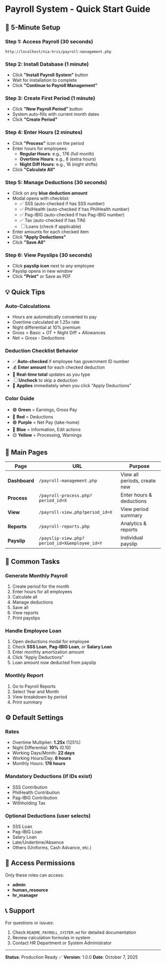 # Payroll System - Quick Start Guide

## 🚀 5-Minute Setup

### Step 1: Access Payroll (30 seconds)
```
http://localhost/nia-hris/payroll-management.php
```

### Step 2: Install Database (1 minute)
- Click **"Install Payroll System"** button
- Wait for installation to complete
- Click **"Continue to Payroll Management"**

### Step 3: Create First Period (1 minute)
- Click **"New Payroll Period"** button
- System auto-fills with current month dates
- Click **"Create Period"**

### Step 4: Enter Hours (2 minutes)
- Click **"Process"** icon on the period
- Enter hours for employees:
  - **Regular Hours**: e.g., 176 (full month)
  - **Overtime Hours**: e.g., 8 (extra hours)
  - **Night Diff Hours**: e.g., 16 (night shifts)
- Click **"Calculate All"**

### Step 5: Manage Deductions (30 seconds)
- Click on any **blue deduction amount**
- Modal opens with checklist:
  - ✅ SSS (auto-checked if has SSS number)
  - ✅ PhilHealth (auto-checked if has PhilHealth number)
  - ✅ Pag-IBIG (auto-checked if has Pag-IBIG number)
  - ✅ Tax (auto-checked if has TIN)
  - ☐ Loans (check if applicable)
- Enter amounts for each checked item
- Click **"Apply Deductions"**
- Click **"Save All"**

### Step 6: View Payslips (30 seconds)
- Click **payslip icon** next to any employee
- Payslip opens in new window
- Click **"Print"** or Save as PDF

## 💡 Quick Tips

### Auto-Calculations
- Hours are automatically converted to pay
- Overtime calculated at 1.25x rate
- Night differential at 10% premium
- Gross = Basic + OT + Night Diff + Allowances
- Net = Gross - Deductions

### Deduction Checklist Behavior
- ✅ **Auto-checked** if employee has government ID number
- 💰 **Enter amount** for each checked deduction
- 🔄 **Real-time total** updates as you type
- ☐ **Uncheck** to skip a deduction
- 💾 **Applies** immediately when you click "Apply Deductions"

### Color Guide
- 🟢 **Green** = Earnings, Gross Pay
- 🔴 **Red** = Deductions
- 🟣 **Purple** = Net Pay (take-home)
- 🔵 **Blue** = Information, Edit actions
- 🟡 **Yellow** = Processing, Warnings

## 📱 Main Pages

| Page | URL | Purpose |
|------|-----|---------|
| **Dashboard** | `/payroll-management.php` | View all periods, create new |
| **Process** | `/payroll-process.php?period_id=X` | Enter hours & deductions |
| **View** | `/payroll-view.php?period_id=X` | View period summary |
| **Reports** | `/payroll-reports.php` | Analytics & reports |
| **Payslip** | `/payslip-view.php?period_id=X&employee_id=Y` | Individual payslip |

## 🎯 Common Tasks

### Generate Monthly Payroll
1. Create period for the month
2. Enter hours for all employees
3. Calculate all
4. Manage deductions
5. Save all
6. View reports
7. Print payslips

### Handle Employee Loan
1. Open deductions modal for employee
2. Check **SSS Loan**, **Pag-IBIG Loan**, or **Salary Loan**
3. Enter monthly amortization amount
4. Click "Apply Deductions"
5. Loan amount now deducted from payslip

### Monthly Report
1. Go to Payroll Reports
2. Select Year and Month
3. View breakdown by period
4. Print summary

## ⚙️ Default Settings

### Rates
- Overtime Multiplier: **1.25x** (125%)
- Night Differential: **10%** (0.10)
- Working Days/Month: **22 days**
- Working Hours/Day: **8 hours**
- Monthly Hours: **176 hours**

### Mandatory Deductions (if IDs exist)
- SSS Contribution
- PhilHealth Contribution
- Pag-IBIG Contribution
- Withholding Tax

### Optional Deductions (user selects)
- SSS Loan
- Pag-IBIG Loan
- Salary Loan
- Late/Undertime/Absence
- Others (Uniforms, Cash Advance, etc.)

## 🔐 Access Permissions

Only these roles can access:
- **admin**
- **human_resource**
- **hr_manager**

## 📞 Support

For questions or issues:
1. Check `README_PAYROLL_SYSTEM.md` for detailed documentation
2. Review calculation formulas in system
3. Contact HR Department or System Administrator

---

**Status**: Production Ready ✅
**Version**: 1.0.0
**Date**: October 7, 2025

